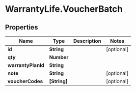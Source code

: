 # WarrantyLife.VoucherBatch

## Properties
Name | Type | Description | Notes
------------ | ------------- | ------------- | -------------
**id** | **String** |  | [optional] 
**qty** | **Number** |  | 
**warrantyPlanId** | **String** |  | 
**note** | **String** |  | [optional] 
**voucherCodes** | **[String]** |  | [optional] 



